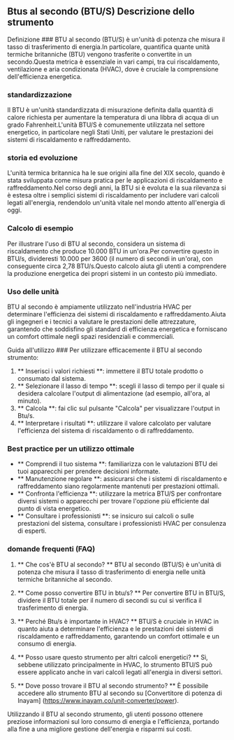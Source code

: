 ## Btus al secondo (BTU/S) Descrizione dello strumento

Definizione ###
BTU al secondo (BTU/S) è un'unità di potenza che misura il tasso di trasferimento di energia.In particolare, quantifica quante unità termiche britanniche (BTU) vengono trasferite o convertite in un secondo.Questa metrica è essenziale in vari campi, tra cui riscaldamento, ventilazione e aria condizionata (HVAC), dove è cruciale la comprensione dell'efficienza energetica.

### standardizzazione
Il BTU è un'unità standardizzata di misurazione definita dalla quantità di calore richiesta per aumentare la temperatura di una libbra di acqua di un grado Fahrenheit.L'unità BTU/S è comunemente utilizzata nel settore energetico, in particolare negli Stati Uniti, per valutare le prestazioni dei sistemi di riscaldamento e raffreddamento.

### storia ed evoluzione
L'unità termica britannica ha le sue origini alla fine del XIX secolo, quando è stata sviluppata come misura pratica per le applicazioni di riscaldamento e raffreddamento.Nel corso degli anni, la BTU si è evoluta e la sua rilevanza si è estesa oltre i semplici sistemi di riscaldamento per includere vari calcoli legati all'energia, rendendolo un'unità vitale nel mondo attento all'energia di oggi.

### Calcolo di esempio
Per illustrare l'uso di BTU al secondo, considera un sistema di riscaldamento che produce 10.000 BTU in un'ora.Per convertire questo in BTU/s, divideresti 10.000 per 3600 (il numero di secondi in un'ora), con conseguente circa 2,78 BTU/s.Questo calcolo aiuta gli utenti a comprendere la produzione energetica dei propri sistemi in un contesto più immediato.

### Uso delle unità
BTU al secondo è ampiamente utilizzato nell'industria HVAC per determinare l'efficienza dei sistemi di riscaldamento e raffreddamento.Aiuta gli ingegneri e i tecnici a valutare le prestazioni delle attrezzature, garantendo che soddisfino gli standard di efficienza energetica e forniscano un comfort ottimale negli spazi residenziali e commerciali.

Guida all'utilizzo ###
Per utilizzare efficacemente il BTU al secondo strumento:
1. ** Inserisci i valori richiesti **: immettere il BTU totale prodotto o consumato dal sistema.
2. ** Selezionare il lasso di tempo **: scegli il lasso di tempo per il quale si desidera calcolare l'output di alimentazione (ad esempio, all'ora, al minuto).
3. ** Calcola **: fai clic sul pulsante "Calcola" per visualizzare l'output in Btu/s.
4. ** Interpretare i risultati **: utilizzare il valore calcolato per valutare l'efficienza del sistema di riscaldamento o di raffreddamento.

### Best practice per un utilizzo ottimale
- ** Comprendi il tuo sistema **: familiarizza con le valutazioni BTU dei tuoi apparecchi per prendere decisioni informate.
- ** Manutenzione regolare **: assicurarsi che i sistemi di riscaldamento e raffreddamento siano regolarmente mantenuti per prestazioni ottimali.
- ** Confronta l'efficienza **: utilizzare la metrica BTU/S per confrontare diversi sistemi o apparecchi per trovare l'opzione più efficiente dal punto di vista energetico.
- ** Consultare i professionisti **: se insicuro sui calcoli o sulle prestazioni del sistema, consultare i professionisti HVAC per consulenza di esperti.

### domande frequenti (FAQ)

1. ** Che cos'è BTU al secondo? **
BTU al secondo (BTU/S) è un'unità di potenza che misura il tasso di trasferimento di energia nelle unità termiche britanniche al secondo.

2. ** Come posso convertire BTU in btu/s? **
Per convertire BTU in BTU/S, dividere il BTU totale per il numero di secondi su cui si verifica il trasferimento di energia.

3. ** Perché Btu/s è importante in HVAC? **
BTU/S è cruciale in HVAC in quanto aiuta a determinare l'efficienza e le prestazioni dei sistemi di riscaldamento e raffreddamento, garantendo un comfort ottimale e un consumo di energia.

4. ** Posso usare questo strumento per altri calcoli energetici? **
Sì, sebbene utilizzato principalmente in HVAC, lo strumento BTU/S può essere applicato anche in vari calcoli legati all'energia in diversi settori.

5. ** Dove posso trovare il BTU al secondo strumento? **
È possibile accedere allo strumento BTU al secondo su [Convertitore di potenza di Inayam] (https://www.inayam.co/unit-converter/power).

Utilizzando il BTU al secondo strumento, gli utenti possono ottenere preziose informazioni sul loro consumo di energia e l'efficienza, portando alla fine a una migliore gestione dell'energia e risparmi sui costi.